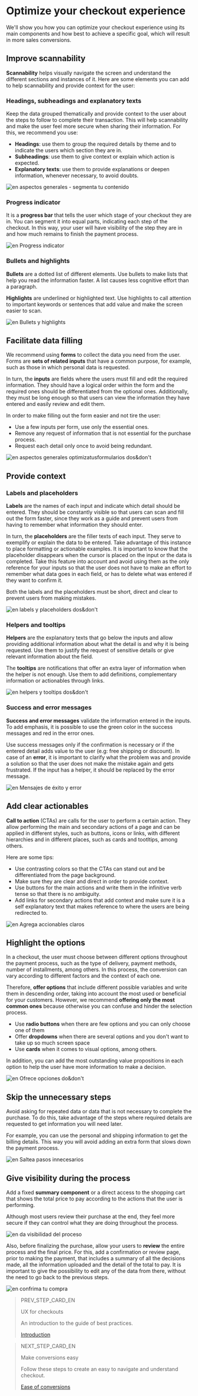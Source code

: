 # Optimize your checkout experience

We'll show you how you can optimize your checkout experience using its main components and how best to achieve a specific goal, which will result in more sales conversions.

## Improve scannability

**Scannability** helps visually navigate the screen and understand the different sections and instances of it. Here are some elements you can add to help scannability and provide context for the user:

### Headings, subheadings and explanatory texts

Keep the data grouped thematically and provide context to the user about the steps to follow to complete their transaction. This will help scannability and make the user feel more secure when sharing their information. For this, we recommend you use:

* **Headings**: use them to group the required details by theme and to indicate the users which section they are  in.
* **Subheadings**: use them to give context or explain which action is expected.
* **Explanatory texts**: use them to provide explanations or deepen information, whenever necessary, to avoid doubts.

![en aspectos generales - segmenta tu contenido](/images/best-practices-guide/EngAspectosGeneralesSegmentaTuContenido.png)


### Progress indicator

It is a **progress bar** that tells the user which stage of your checkout they are in. You can segment it into equal parts, indicating each step of the checkout. In this way, your user will have visibility of the step they are in and how much remains to finish the payment process.

![en Progress indicator](/images/best-practices-guide/EngCreaUnChoAgilProgressIndicator.png)

### Bullets and highlights

**Bullets** are a dotted list of different elements. Use bullets to make lists that help you read the information faster. A list causes less cognitive effort than a paragraph.

**Highlights** are underlined or highlighted text. Use highlights to call attention to important keywords or sentences that add value and make the screen easier to scan.

![en Bullets y highlights](/images/best-practices-guide/EngCreaUnChoAgilBulletsv3.png)


## Facilitate data filling

We recommend using **forms** to collect the data you need from the user. Forms are **sets of related inputs** that have a common purpose, for example, such as those in which personal data is requested. 

In turn, the **inputs** are fields where the users must fill and edit the required information. They should have a logical order within the form and the required ones should be differentiated from the optional ones. Additionally, they must be long enough so that users can view the information they have entered and easily review and edit them.

In order to make filling out the form easier and not tire the user: 

* Use a few inputs per form, use only the essential ones.
* Remove any request of information that is not essential for the purchase process.
* Request each detail only once to avoid being redundant.

![en aspectos generales optimizatusformularios dos&don't](/images/best-practices-guide/EngAspectosGeneralesOptimizaTusFormulariosDoDont.png)

## Provide context

### Labels and placeholders

**Labels** are the names of each input and indicate which detail should be entered. They should be constantly visible so that users can scan and fill out the form faster, since they work as a guide and prevent users from having to remember what information they should enter. 

In turn, the **placeholders** are the filler texts of each input. They serve to exemplify or explain the data to be entered. Take advantage of this instance to place formatting or actionable examples.
It is important to know that the placeholder disappears when the cursor is placed on the input or the data is completed. Take this feature into account and avoid using them as the only reference for your inputs so that the user does not have to make an effort to remember what data goes in each field, or has to delete what was entered if they want to confirm it. 

Both the labels and the placeholders must be short, direct and clear to prevent users from making mistakes.

![en labels y placeholders dos&don't](/images/best-practices-guide/EngAspectosGeneralesLabelsPlaceholdersDoDont.png)

### Helpers and tooltips

**Helpers** are the explanatory texts that go below the inputs and allow providing additional information about what the detail is and why it is being requested. Use them to justify the request of sensitive details or give relevant information about the field.

The **tooltips** are notifications that offer an extra layer of information when the helper is not enough. Use them to add definitions, complementary information or actionables through links. 

![en helpers y tooltips dos&don't](/images/best-practices-guide/EngAspectosGeneralesHelpersTooltipv2.png)

### Success and error messages

**Success and error messages** validate the information entered in the inputs. To add emphasis, it is possible to use the green color in the success messages and red in the error ones. 

Use success messages only if the confirmation is necessary or if the entered detail adds value to the user (e.g: free shipping or discount). In case of an **error**, it is important to clarify what the problem was and provide a solution so that the user does not make the mistake again and gets frustrated. If the input has a helper, it should be replaced by the error message. 

![en Mensajes de éxito y error](/images/best-practices-guide/EngAspectosGeneralesMsjErrorDoDont.png)

## Add clear actionables

**Call to action** (CTAs) are calls for the user to perform a certain action. They allow performing the main and secondary actions of a page and can be applied in different styles, such as buttons, icons or links, with different hierarchies and in different places, such as cards and tootltips, among others. 

Here are some tips:

* Use contrasting colors so that the CTAs can stand out and be differentiated from the page background. 
* Make sure they are clear and direct in order to provide context.
* Use buttons for the main actions and write them in the infinitive verb tense so that there is no ambiguity.
* Add links for secondary actions that add context and make sure it is a self explanatory text that makes reference to where the users are being redirected to. 

![en Agrega accionables claros](/images/best-practices-guide/EngAspectosGeneralesAccionablesClaros.png)


## Highlight the options

In a checkout, the user must choose between different options throughout the payment process, such as the type of delivery, payment methods, number of installments, among others. In this process, the conversion can vary according to different factors and the context of each one.

Therefore, **offer options** that include different possible variables and write them in descending order, taking into account the most used or beneficial for your customers. However, we recommend **offering only the most common ones** because otherwise you can confuse and hinder the selection process.

* Use **radio buttons** when there are few options and you can only choose one of them
* Offer **dropdowns** when there are several options and you don't want to take up so much screen space
* Use **cards** when it comes to visual options, among others. 

In addition, you can add the most outstanding value propositions in each option to help the user have more information to make a decision.

![en Ofrece opciones do&don't](/images/best-practices-guide/EngAspectosGeneralesOfreceOpcionesDoDont.png)

## Skip the unnecessary steps

Avoid asking for repeated data or data that is not necessary to complete the purchase. To do this, take advantage of the steps where required details are requested to get information you will need later.

For example, you can use the personal and shipping information to get the billing details. This way you will avoid adding an extra form that slows down the payment process.

![en Saltea pasos innecesarios](/images/best-practices-guide/EngAspectosGeneralesSalteaPasosInnecesarios.png)


## Give visibility during the process 

Add a fixed **summary component** or a direct access to the shopping cart that shows the total price to pay according to the actions that the user is performing.

Although most users review their purchase at the end, they feel more secure if they can control what they are doing throughout the process.

![en da visibilidad del proceso](/images/best-practices-guide/EngAspectosGeneralesVisibilidadDelProceso_V2.gif)


Also, before finalizing the purchase, allow your users to **review** the entire process and the final price. For this, add a confirmation or review page, prior to making the payment, that includes a summary of all the decisions made, all the information uploaded and the detail of the total to pay. It is important to give the possibility to edit any of the data from there, without the need to go back to the previous steps.

![en confrima tu compra](/images/best-practices-guide/EngAspectosGeneralesConfirmaTuCompra_V2.gif)

> PREV_STEP_CARD_EN
>
> UX for checkouts
>
> An introduction to the guide of best practices.
>
> [Introduction](/developers/en/guides/additional-content/best-practices/ux-for-checkouts/introduction)

> NEXT_STEP_CARD_EN
>
> Make conversions easy
>
> Follow these steps to create an easy to navigate and understand checkout.
>
> [Ease of conversions](/developers/en/guides/additional-content/best-practices/ux-for-checkouts/ease-of-conversion)

